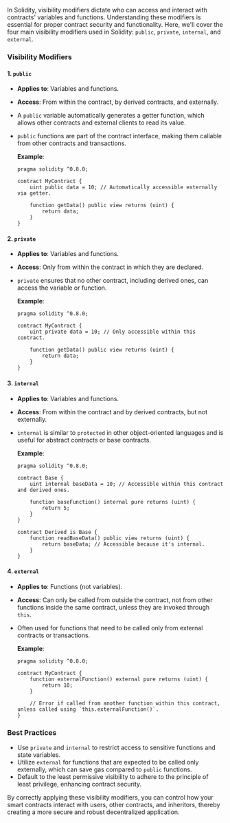 In Solidity, visibility modifiers dictate who can access and interact with contracts' variables and functions. Understanding these modifiers is essential for proper contract security and functionality. Here, we'll cover the four main visibility modifiers used in Solidity: `public`, `private`, `internal`, and `external`.

### Visibility Modifiers

#### 1. `public`

- **Applies to**: Variables and functions.
- **Access**: From within the contract, by derived contracts, and externally.
- A `public` variable automatically generates a getter function, which allows other contracts and external clients to read its value.
- `public` functions are part of the contract interface, making them callable from other contracts and transactions.

  **Example**:

  ```solidity
  pragma solidity ^0.8.0;

  contract MyContract {
      uint public data = 10; // Automatically accessible externally via getter.

      function getData() public view returns (uint) {
          return data;
      }
  }
  ```

#### 2. `private`

- **Applies to**: Variables and functions.
- **Access**: Only from within the contract in which they are declared.
- `private` ensures that no other contract, including derived ones, can access the variable or function.

  **Example**:

  ```solidity
  pragma solidity ^0.8.0;

  contract MyContract {
      uint private data = 10; // Only accessible within this contract.

      function getData() public view returns (uint) {
          return data;
      }
  }
  ```

#### 3. `internal`

- **Applies to**: Variables and functions.
- **Access**: From within the contract and by derived contracts, but not externally.
- `internal` is similar to `protected` in other object-oriented languages and is useful for abstract contracts or base contracts.

  **Example**:

  ```solidity
  pragma solidity ^0.8.0;

  contract Base {
      uint internal baseData = 10; // Accessible within this contract and derived ones.

      function baseFunction() internal pure returns (uint) {
          return 5;
      }
  }

  contract Derived is Base {
      function readBaseData() public view returns (uint) {
          return baseData; // Accessible because it's internal.
      }
  }
  ```

#### 4. `external`

- **Applies to**: Functions (not variables).
- **Access**: Can only be called from outside the contract, not from other functions inside the same contract, unless they are invoked through `this`.
- Often used for functions that need to be called only from external contracts or transactions.

  **Example**:

  ```solidity
  pragma solidity ^0.8.0;

  contract MyContract {
      function externalFunction() external pure returns (uint) {
          return 10;
      }

      // Error if called from another function within this contract, unless called using `this.externalFunction()`.
  }
  ```

### Best Practices

- Use `private` and `internal` to restrict access to sensitive functions and state variables.
- Utilize `external` for functions that are expected to be called only externally, which can save gas compared to `public` functions.
- Default to the least permissive visibility to adhere to the principle of least privilege, enhancing contract security.

By correctly applying these visibility modifiers, you can control how your smart contracts interact with users, other contracts, and inheritors, thereby creating a more secure and robust decentralized application.
